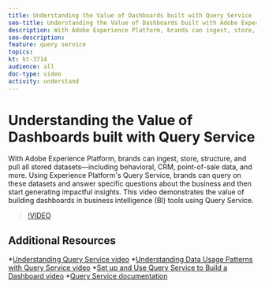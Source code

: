 ```yaml
---
title: Understanding the Value of Dashboards built with Query Service
seo-title: Understanding the Value of Dashboards built with Adobe Experience Platform Query Service
description: With Adobe Experience Platform, brands can ingest, store, structure, and pull all stored datasets&mdash;including behavioral, CRM, point-of-sale data, and more. Using Experience Platform's Query Service, brands can query on these datasets and answer specific questions about the business and then start generating impactful insights. This video demonstrates the value of building dashboards in business intelligence (BI) tools using Query Service.
seo-description: 
feature: query service
topics:
kt: kt-3714
audience: all
doc-type: video
activity: understand
---
```


# Understanding the Value of Dashboards built with Query Service

With Adobe Experience Platform, brands can ingest, store, structure, and pull all stored datasets&mdash;including behavioral, CRM, point-of-sale data, and more. Using Experience Platform's Query Service, brands can query on these datasets and answer specific questions about the business and then start generating impactful insights. This video demonstrates the value of building dashboards in business intelligence (BI) tools using Query Service.

>[!VIDEO](https://video.tv.adobe.com/v/28981?quality=12)

## Additional Resources

*[Understanding Query Service video](understanding-query-service.md)
*[Understanding Data Usage Patterns with Query Service video](understanding-data-usage-patterns-with-query-service.md)
*[Set up and Use Query Service to Build a Dashboard video](set-up-and-use-query-service-to-build-a-dashboard.md)
*[Query Service documentation](https://www.adobe.io/apis/experienceplatform/home/services/query-service/query-service.html)
